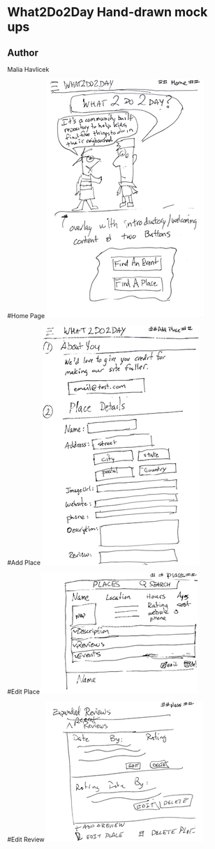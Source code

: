 # What2Do2Day Hand-drawn mock ups
## Author
Malia Havlicek

#Home Page
![home page](images/initial_mcokups/homepage.png)

#Add Place
![add_place](images/initial_mcokups/add_place.png)

#Edit Place
![edit place](images/initial_mcokups/edit_place.png)

#Edit Review
![edit_review](images/initial_mcokups/edit_review.png)